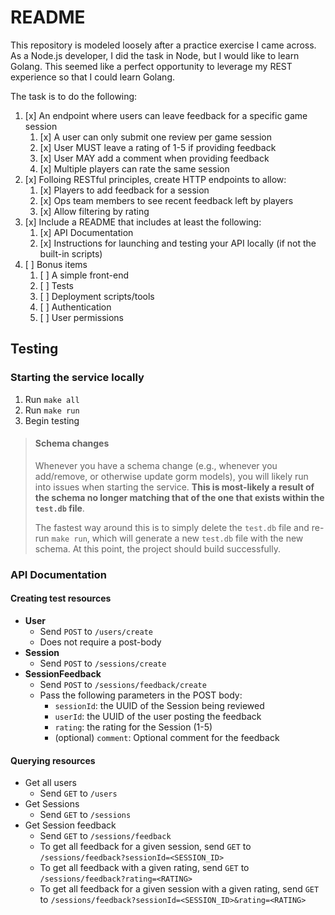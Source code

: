 # README

This repository is modeled loosely after a practice exercise I came across. As a Node.js developer, I did the task in Node, but I would like to learn Golang. This seemed like a perfect opportunity to leverage my REST experience so that I could learn Golang.

The task is to do the following:
1. [x] An endpoint where users can leave feedback for a specific game session
   1. [x] A user can only submit one review per game session
   2. [x] User MUST leave a rating of 1-5 if providing feedback
   3. [x] User MAY add a comment when providing feedback
   4. [x] Multiple players can rate the same session
2. [x] Folloing RESTful principles, create HTTP endpoints to allow:
   1. [x] Players to add feedback for a session
   2. [x] Ops team members to see recent feedback left by players
   3. [x] Allow filtering by rating
3. [x] Include a README that includes at least the following:
   1. [x] API Documentation
   2. [x] Instructions for launching and testing your API locally (if not the built-in scripts)
4. [ ] Bonus items
   1.  [ ] A simple front-end
   2.  [ ] Tests
   3.  [ ] Deployment scripts/tools
   4.  [ ] Authentication
   5.  [ ] User permissions

## Testing

### Starting the service locally
1. Run `make all`
2. Run `make run`
3. Begin testing

> #### Schema changes
> Whenever you have a schema change (e.g., whenever you add/remove, or otherwise update gorm models), you will likely run into issues when starting the service. **This is most-likely a result of the schema no longer matching that of the one that exists within the `test.db` file**.
> 
> The fastest way around this is to simply delete the `test.db` file and re-run `make run`, which will generate a new `test.db` file with the new schema. At this point, the project should build successfully.

### API Documentation
#### Creating test resources
* **User**
  * Send `POST` to `/users/create`
  * Does not require a post-body
* **Session**
  * Send `POST` to `/sessions/create`
* **SessionFeedback**
  * Send `POST` to `/sessions/feedback/create`
  * Pass the following parameters in the POST body:
    * `sessionId`: the UUID of the Session being reviewed
    * `userId`: the UUID of the user posting the feedback
    * `rating`: the rating for the Session (1-5)
    * (optional) `comment`: Optional comment for the feedback

#### Querying resources
* Get all users
  * Send `GET` to `/users`
* Get Sessions
  * Send `GET` to `/sessions`
* Get Session feedback
  * Send `GET` to `/sessions/feedback`
  * To get all feedback for a given session, send `GET` to `/sessions/feedback?sessionId=<SESSION_ID>`
  * To get all feedback with a given rating, send `GET` to `/sessions/feedback?rating=<RATING>`
  * To get all feedback for a given session with a given rating, send `GET` to `/sessions/feedback?sessionId=<SESSION_ID>&rating=<RATING>`
